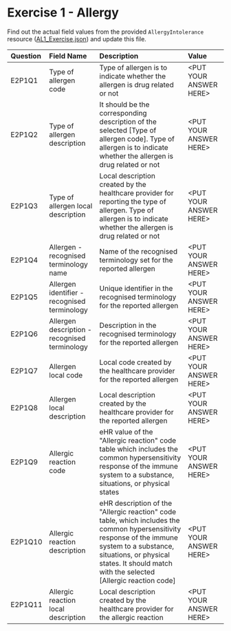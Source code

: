 # Exercise 1 - Allergy

Find out the actual field values from the provided `AllergyIntolerance` resource ([AL1_Exercise.json](AL1_Exercise.json)) and update this file.

|Question|Field Name|Description|Value|
|:--|:--|:--|:--|
|E2P1Q1|Type of allergen code|Type of allergen is to indicate whether the allergen is drug related or not|&lt;PUT YOUR ANSWER HERE&gt;|
|E2P1Q2|Type of allergen description|It should be the corresponding description of the selected [Type of allergen code]. Type of allergen is to indicate whether the allergen is drug related or not|&lt;PUT YOUR ANSWER HERE&gt;|
|E2P1Q3|Type of allergen local description|Local description created by the healthcare provider for reporting the type of allergen. Type of allergen is to indicate whether the allergen is drug related or not|&lt;PUT YOUR ANSWER HERE&gt;|
|E2P1Q4|Allergen - recognised terminology name|Name of the recognised terminology set for the reported allergen|&lt;PUT YOUR ANSWER HERE&gt;|
|E2P1Q5|Allergen identifier - recognised terminology|Unique identifier in the recognised terminology for the reported allergen|&lt;PUT YOUR ANSWER HERE&gt;|
|E2P1Q6|Allergen description - recognised terminology|Description in the recognised terminology for the reported allergen|&lt;PUT YOUR ANSWER HERE&gt;|
|E2P1Q7|Allergen local code|Local code created by the healthcare provider for the reported allergen|&lt;PUT YOUR ANSWER HERE&gt;|
|E2P1Q8|Allergen local description|Local description created by the healthcare provider for the reported allergen|&lt;PUT YOUR ANSWER HERE&gt;|
|E2P1Q9|Allergic reaction code|eHR value of the "Allergic reaction" code table which includes the common hypersensitivity response of the immune system to a substance, situations, or physical states|&lt;PUT YOUR ANSWER HERE&gt;|
|E2P1Q10|Allergic reaction description|eHR description of the "Allergic reaction" code table, which includes the common hypersensitivity response of the immune system to a substance, situations, or physical states. It should match with the selected [Allergic reaction code]|&lt;PUT YOUR ANSWER HERE&gt;|
|E2P1Q11|Allergic reaction local description|Local description created by the healthcare provider for the allergic reaction|&lt;PUT YOUR ANSWER HERE&gt;|
